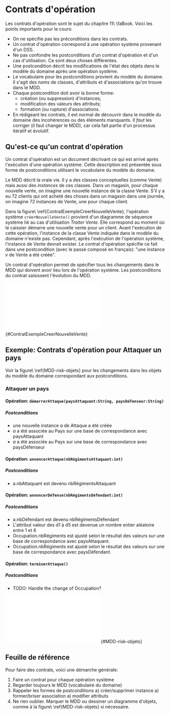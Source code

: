 # Contrats d'opération

Les contrats d'opération sont le sujet du chapitre 11\ \faBook.
Voici les points importants pour le cours:

- On ne spécifie pas les préconditions dans les contrats.
- Un contrat d'opération correspond à une opération système provenant d'un DSS.
- Ne pas confondre les postconditions d'un contrat d'opération et d'un cas d'utilisation. Ce sont deux choses différentes.
- Une postcondition décrit les modifications de l'état des objets dans le modèle du domaine après une opération système.
- Le vocabulaire pour les postconditions provient du modèle du domaine. Il s'agit des noms de classes, d'attributs et d'associations qu'on trouve dans le MDD.
- Chaque postcondition doit avoir la bonne forme:
  - création (ou suppression) d'instances;
  - modification des valeurs des attributs;
  - formation (ou rupture) d'associations.
- En rédigeant les contrats, il est normal de découvrir dans le modèle du domaine des incohérences ou des éléments manquants.
Il *faut* les corriger (il faut changer le MDD), car cela fait partie d'un processus itératif et évolutif.

## Qu'est-ce qu'un contrat d'opération

Un contrat d'opération est un document décrivant ce qui est arrivé après l'exécution d'une opération système. Cette description est présentée sous forme de postconditions utilisant le vocabulaire du modèle du domaine. 

Le MDD décrit la vraie vie. Il y a des classes conceptuelles (comme Vente) mais aussi des *instances* de ces classes. Dans un magasin, pour chaque nouvelle vente, on imagine une nouvelle instance de la classe Vente. S'il y a eu 72 clients qui ont acheté des choses dans un magasin dans une journée, on imagine 72 instances de Vente, une pour chaque client.

Dans la figure\ \ref{ContratExempleCreerNouvelleVente}, l'opération système `créerNouvelleVente()` provient d'un diagramme de séquence système lié au cas d'utilisation *Traiter Vente*. Elle correspond au moment où le caissier démarre une nouvelle vente pour un client. Avant l'exécution de cette opération, l'instance de la classe Vente indiquée dans le modèle du domaine n'existe pas. Cependant, après l'exécution de l'opération système, l'instance de Vente devrait exister. Le contrat d'opération spécifie ce fait dans une postcondition (avec le passé composé en français): "une instance *v* de Vente a été créée".

Un contrat d'opération permet de spécifier tous les changements dans le MDD qui doivent avoir lieu lors de l'opération système. Les postconditions du contrat saisissent l'évolution du MDD.

![Pendant l'opération système `créerNouvelleVente`, une instance de Vente doit être créée. Le contrat d'opération le spécifie dans une postcondition.](images/SurvolContrats.pdf){#ContratExempleCreerNouvelleVente}

## Exemple: Contrats d'opération pour Attaquer un pays

Voir la figure\ \ref{MDD-risk-objets} pour les changements dans les objets du modèle du domaine correspondant aux postconditions.

### Attaquer un pays

#### Opération: `démarrerAttaque(paysAttaquant:String, paysDéfenseur:String)`

##### Postconditions

- une nouvelle instance *a* de Attaque a été créée
- *a* a été associée au Pays sur une base de correspondance avec paysAttaquant
- *a* a été associée au Pays sur une base de correspondance avec paysDéfenseur

#### Opération: `annoncerAttaque(nbRégimentsAttaquant:int)`

##### Postconditions

- a.nbAttaquant est devenu nbRégimentsAttaquant

#### Opération: `annoncerDéfense(nbRégimentsDéfendant:int)`

##### Postconditions

- a.nbDéfendant est devenu nbRégimentsDéfendant
- L'attribut valeur des d1 à d5 est devenue un nombre entier aléatoire entre 1 et 6
- Occupation.nbRégiments est ajusté selon le résultat des valeurs sur une base de correspondance avec paysAttaquant.
- Occupation.nbRégiments est ajusté selon le résultat des valeurs sur une base de correspondance avec paysDéfendant.

#### Opération: `terminerAttaque()`

##### Postconditions

- TODO: Handle the change of Occupation?

![Les postconditions décrivent la manipulation d'objets dans un MDD (la partie inférieure ici est un diagramme d'objets)](images/MDD-Risk-contrats.drawio.pdf){#MDD-risk-objets}

## Feuille de référence

Pour faire des contrats, voici une démarche générale:

1.  Faire un contrat pour chaque opération système
1.  Regarder toujours le MDD (vocabulaire du domaine)
1.  Rappeler les formes de postconditions
    a)  créer/supprimer instance
    a)  former/briser association
    a)  modifier attributs
1.  Ne rien oublier. Marquer le MDD ou dessiner un diagramme d'objets, comme à la figure\ \ref{MDD-risk-objets} si nécessaire.
